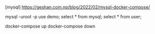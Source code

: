 [mysql]
https://geshan.com.np/blog/2022/02/mysql-docker-compose/

mysql -uroot -p
use demo;
select * from mysql;
select * from user;

docker-compose up
docker-compose down
